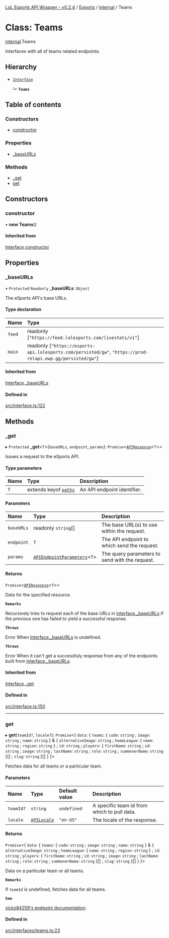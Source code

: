 [LoL Esports API Wrapper - v0.2.4](../README.md) / [Exports](../modules.md) / [internal](../modules/internal.md) / Teams

# Class: Teams

[internal](../modules/internal.md).Teams

Interfaces with all of teams related endpoints.

## Hierarchy

- [`Interface`](internal.Interface.md)

  ↳ **`Teams`**

## Table of contents

### Constructors

- [constructor](internal.Teams.md#constructor)

### Properties

- [\_baseURLs](internal.Teams.md#_baseurls)

### Methods

- [\_get](internal.Teams.md#_get)
- [get](internal.Teams.md#get)

## Constructors

### constructor

• **new Teams**()

#### Inherited from

[Interface](internal.Interface.md).[constructor](internal.Interface.md#constructor)

## Properties

### \_baseURLs

• `Protected` `Readonly` **\_baseURLs**: `Object`

The eSports API's base URLs.

#### Type declaration

| Name   | Type                                                                                                            |
| :----- | :-------------------------------------------------------------------------------------------------------------- |
| `feed` | readonly [``"https://feed.lolesports.com/livestats/v1"``]                                                       |
| `main` | readonly [``"https://esports-api.lolesports.com/persisted/gw"``, ``"https://prod-relapi.ewp.gg/persisted/gw"``] |

#### Inherited from

[Interface](internal.Interface.md).[\_baseURLs](internal.Interface.md#_baseurls)

#### Defined in

[src/interface.ts:122](https://github.com/Viriatto/lol-esports-api/blob/1d6f598/src/interface.ts#L122)

## Methods

### \_get

▸ `Protected` **\_get**<`T`\>(`baseURLs`, `endpoint`, `params`): `Promise`<[`APIResponse`](../modules/internal.md#apiresponse)<`T`\>\>

Issues a request to the eSports API.

#### Type parameters

| Name | Type                                                     | Description                 |
| :--- | :------------------------------------------------------- | :-------------------------- |
| `T`  | extends keyof [`paths`](../interfaces/internal.paths.md) | An API endpoint identifier. |

#### Parameters

| Name       | Type                                                                          | Description                                    |
| :--------- | :---------------------------------------------------------------------------- | :--------------------------------------------- |
| `baseURLs` | readonly `string`[]                                                           | The base URL(s) to use within the request.     |
| `endpoint` | `T`                                                                           | The API endpoint to which send the request.    |
| `params`   | [`APIEndpointParameters`](../modules/internal.md#apiendpointparameters)<`T`\> | The query parameters to send with the request. |

#### Returns

`Promise`<[`APIResponse`](../modules/internal.md#apiresponse)<`T`\>\>

Data for the specified resource.

**`Remarks`**

Recursively tries to request each of the base URLs in [Interface.\_baseURLs](internal.Leagues.md#_baseurls) if the previous one has failed to yield a successful response.

**`Throws`**

Error
When [Interface.\_baseURLs](internal.Leagues.md#_baseurls) is undefined.

**`Throws`**

Error
When it can't get a successfuly response from any of the endpoints built from [Interface.\_baseURLs](internal.Leagues.md#_baseurls).

#### Inherited from

[Interface](internal.Interface.md).[\_get](internal.Interface.md#_get)

#### Defined in

[src/interface.ts:150](https://github.com/Viriatto/lol-esports-api/blob/1d6f598/src/interface.ts#L150)

---

### get

▸ **get**(`teamId?`, `locale?`): `Promise`<{ `data`: { `teams`: { `code`: `string` ; `image`: `string` ; `name`: `string` } & { `alternativeImage`: `string` ; `homeLeague`: { `name`: `string` ; `region`: `string` } ; `id`: `string` ; `players`: { `firstName`: `string` ; `id`: `string` ; `image`: `string` ; `lastName`: `string` ; `role`: `string` ; `summonerName`: `string` }[] ; `slug`: `string` }[] } }\>

Fetches data for all teams or a particular team.

#### Parameters

| Name      | Type                                            | Default value | Description                                 |
| :-------- | :---------------------------------------------- | :------------ | :------------------------------------------ |
| `teamId?` | `string`                                        | `undefined`   | A specific team id from which to pull data. |
| `locale`  | [`APILocale`](../modules/internal.md#apilocale) | `"en-US"`     | The locale of the response.                 |

#### Returns

`Promise`<{ `data`: { `teams`: { `code`: `string` ; `image`: `string` ; `name`: `string` } & { `alternativeImage`: `string` ; `homeLeague`: { `name`: `string` ; `region`: `string` } ; `id`: `string` ; `players`: { `firstName`: `string` ; `id`: `string` ; `image`: `string` ; `lastName`: `string` ; `role`: `string` ; `summonerName`: `string` }[] ; `slug`: `string` }[] } }\>

Data on a particular team or all teams.

**`Remarks`**

If `teamId` is undefined, fetches data for all teams.

**`See`**

[vickz84259's endpoint documentation](https://vickz84259.github.io/lolesports-api-docs/#operation/getTeams).

#### Defined in

[src/interfaces/teams.ts:23](https://github.com/Viriatto/lol-esports-api/blob/1d6f598/src/interfaces/teams.ts#L23)

